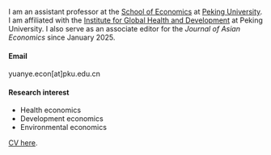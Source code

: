 I am an assistant professor at the [School of Economics](https://econ.pku.edu.cn/) at [Peking University](https://www.pku.edu.cn/). I am affiliated with the [Institute for Global Health and Development](https://www.ghd.pku.edu.cn/English/People/Faculty_fe5100f8d50a4875a92ad8991380a172/Y_fe5100f8d50a4875a92ad8991380a172/YUANYe/index.blk.htm) at Peking University. I also serve as an associate editor for the *Journal of Asian Economics* since January 2025.

#### Email 
yuanye.econ[at]pku.edu.cn

#### Research interest
- Health economics
- Development economics
- Environmental economics

<a href="static/assets/CV-YuanYe-public.pdf">CV here</a>.
